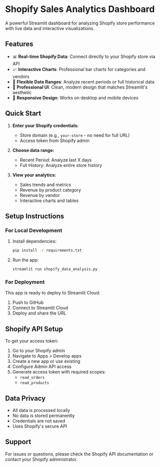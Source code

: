 # Shopify Sales Analytics Dashboard

A powerful Streamlit dashboard for analyzing Shopify store performance with live data and interactive visualizations.

## Features

- 📊 **Real-time Shopify Data**: Connect directly to your Shopify store via API
- 📈 **Interactive Charts**: Professional bar charts for categories and vendors
- 📅 **Flexible Date Ranges**: Analyze recent periods or full historical data
- 🎨 **Professional UI**: Clean, modern design that matches Streamlit's aesthetic
- 📱 **Responsive Design**: Works on desktop and mobile devices

## Quick Start

1. **Enter your Shopify credentials:**
   - Store domain (e.g., `your-store` - no need for full URL)
   - Access token from Shopify admin

2. **Choose data range:**
   - Recent Period: Analyze last X days
   - Full History: Analyze entire store history

3. **View your analytics:**
   - Sales trends and metrics
   - Revenue by product category
   - Revenue by vendor
   - Interactive charts and tables

## Setup Instructions

### For Local Development

1. Install dependencies:
   ```bash
   pip install -r requirements.txt
   ```

2. Run the app:
   ```bash
   streamlit run shopify_data_analysis.py
   ```

### For Deployment

This app is ready to deploy to Streamlit Cloud:

1. Push to GitHub
2. Connect to Streamlit Cloud
3. Deploy and share the URL

## Shopify API Setup

To get your access token:

1. Go to your Shopify admin
2. Navigate to Apps > Develop apps
3. Create a new app or use existing
4. Configure Admin API access
5. Generate access token with required scopes:
   - `read_orders`
   - `read_products`

## Data Privacy

- All data is processed locally
- No data is stored permanently
- Credentials are not saved
- Uses Shopify's secure API

## Support

For issues or questions, please check the Shopify API documentation or contact your Shopify administrator. 
